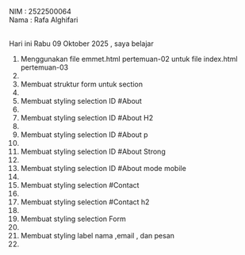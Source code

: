 NIM : 2522500064 <br>
Nama : Rafa Alghifari <br><br>

Hari ini Rabu 09 Oktober 2025 , saya belajar<ol>
<li> Menggunakan file emmet.html pertemuan-02 untuk file index.html pertemuan-03<li>
<li> Membuat struktur form untuk section<li>
<li> Membuat styling selection ID #About<li>
<li> Membuat styling selection ID #About H2 <li>
<li> Membuat styling selection ID #About p <li>
<li> Membuat styling selection ID #About Strong <li>
<li> Membuat styling selection ID #About mode mobile <li>
<li> Membuat styling selection #Contact<li>
<li> Membuat styling selection #Contact h2 <li>
<li> Membuat styling selection Form <li>
<li> Membuat styling label nama ,email , dan pesan <li>
<ol>